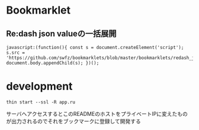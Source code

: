 # Bookmarklet

## Re:dash json valueの一括展開

```
javascript:(function(){ const s = document.createElement('script'); s.src = 'https://github.com/swfz/bookmarklets/blob/master/bookmarklets/redash_json_value_open.txt'; document.body.appendChild(s); })();
```

# development

```
thin start --ssl -R app.ru
```

サーバへアクセスするとこのREADMEのホストをプライベートIPに変えたものが出力されるのでそれをブックマークに登録して開発する

